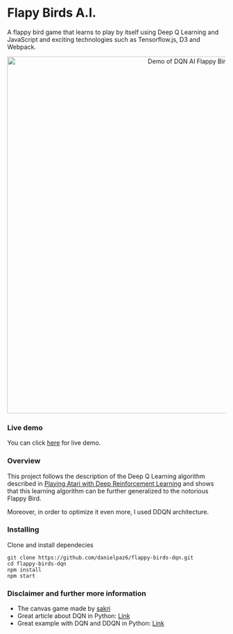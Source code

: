 # Flapy Birds A.I.
A flappy bird game that learns to play by itself using Deep Q Learning and JavaScript and exciting technologies such as Tensorflow.js, D3 and Webpack.

<p align="center">
  <img src="demo.gif" width="820" alt="Demo of DQN AI Flappy Bird" />
</p>

### Live demo
You can click [here](https://danielpaz6.github.io/flappy-birds-dqn/) for live demo.

### Overview
This project follows the description of the Deep Q Learning algorithm described in [Playing Atari with Deep Reinforcement Learning](https://www.cs.toronto.edu/~vmnih/docs/dqn.pdf) and shows that this learning algorithm can be further generalized to the notorious Flappy Bird.

Moreover, in order to optimize it even more, I used DDQN architecture.

### Installing
Clone and install dependecies

```
git clone https://github.com/danielpaz6/flappy-birds-dqn.git
cd flappy-birds-dqn
npm install
npm start
```

### Disclaimer and further more information
- The canvas game made by [sakri](https://codepen.io/sakri/pen/gGahJ)
- Great article about DQN in Python: [Link](https://keon.github.io/deep-q-learning/)
- Great example with DQN and DDQN in Python: [Link](https://github.com/ritakurban/Practical-Data-Science/blob/master/DQL_CartPole.ipynb)